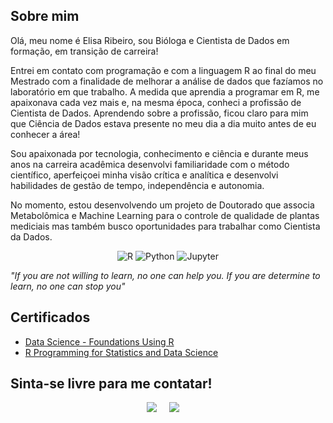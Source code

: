 ## Sobre mim </h2>

Olá, meu nome é Elisa Ribeiro, sou Bióloga e Cientista de Dados em formação, em transição de carreira! 

Entrei em contato com programação e com a linguagem R ao final do meu Mestrado com a finalidade de melhorar a análise de dados que fazíamos no laboratório em que trabalho. A medida que aprendia a programar em R, me apaixonava cada vez mais e, na mesma época, conheci a profissão de Cientista de Dados. Aprendendo sobre a profissão, ficou claro para mim que Ciência de Dados estava presente no meu dia a dia muito antes de eu conhecer a área!

Sou apaixonada por tecnologia, conhecimento e ciência e durante meus anos na carreira acadêmica desenvolvi familiaridade com o método científico, aperfeiçoei minha visão crítica e analítica e desenvolvi habilidades de gestão de tempo, independência e autonomia.

No momento, estou desenvolvendo um projeto de Doutorado que associa Metabolômica e Machine Learning para o controle de qualidade de plantas mediciais mas também busco oportunidades para trabalhar como Cientista da Dados.

<p align="center">
<img alt="R" src="https://img.shields.io/badge/r-%23276DC3.svg?style=for-the-badge&logo=r&logoColor=white"/> <img alt="Python" src="https://img.shields.io/badge/python-%2314354C.svg?style=for-the-badge&logo=python&logoColor=white"/> <img alt="Jupyter" src="https://img.shields.io/badge/Jupyter-%23F37626.svg?style=for-the-badge&logo=Jupyter&logoColor=white" /> 
</p>

_"If you are not willing to learn, no one can help you. If you are determine to learn, no one can stop you"_ 

## Certificados </h2>

- [Data Science - Foundations Using R](https://coursera.org/share/71a580a09bc1ae9311ae6abb0ee3afba)
- [R Programming for Statistics and Data Science](https://www.udemy.com/certificate/UC-E3F4ZHRO/)


## Sinta-se livre para me contatar! </h2>

<p align="center">
  <a target="_blank"href="https://www.linkedin.com/in/elisarma/"><img src="https://img.shields.io/badge/linkedin-%230077B5.svg?&style=for-the-badge&logo=linkedin&logoColor=white" /></a>&nbsp;&nbsp;&nbsp;&nbsp;
  <a href="mailto:elisarm.antunes@gmail.com?"><img src="https://img.shields.io/badge/gmail-%23D14836.svg?&style=for-the-badge&logo=gmail&logoColor=white" /></a>&nbsp;&nbsp;&nbsp;&nbsp;
</p>
